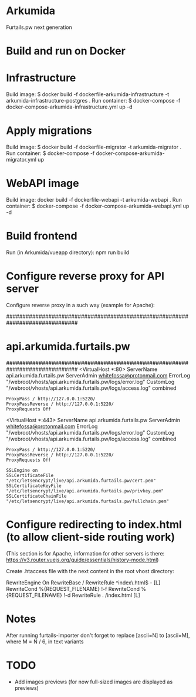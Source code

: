 # Arkumida
Furtails.pw next generation

# Build and run on Docker

# Infrastructure

Build image: $ docker build -f dockerfile-arkumida-infrastructure -t arkumida-infrastructure-postgres .
Run container: $ docker-compose -f docker-compose-arkumida-infrastructure.yml up -d

# Apply migrations

Build image: $ docker build -f dockerfile-migrator -t arkumida-migrator .
Run container: $ docker-compose -f docker-compose-arkumida-migrator.yml up

# WebAPI image

Build image: docker build -f dockerfile-webapi -t arkumida-webapi .
Run container: $ docker-compose -f docker-compose-arkumida-webapi.yml up -d

# Build frontend
Run (in Arkumida/vueapp directory): npm run build

# Configure reverse proxy for API server
Configure reverse proxy in a such way (example for Apache):

##############################################################################
#                           api.arkumida.furtails.pw                         #
##############################################################################
<VirtualHost *:80>
    ServerName api.arkumida.furtails.pw
    ServerAdmin whitefossa@protonmail.com
    ErrorLog "/webroot/vhosts/api.arkumida.furtails.pw/logs/error.log"
    CustomLog "/webroot/vhosts/api.arkumida.furtails.pw/logs/access.log" combined

    ProxyPass / http://127.0.0.1:5220/
    ProxyPassReverse / http://127.0.0.1:5220/
    ProxyRequests Off
</VirtualHost>

<VirtualHost *:443>
    ServerName api.arkumida.furtails.pw
    ServerAdmin whitefossa@protonmail.com
    ErrorLog "/webroot/vhosts/api.arkumida.furtails.pw/logs/error.log"
    CustomLog "/webroot/vhosts/api.arkumida.furtails.pw/logs/access.log" combined

    ProxyPass / http://127.0.0.1:5220/
    ProxyPassReverse / http://127.0.0.1:5220/
    ProxyRequests Off

	SSLEngine on
	SSLCertificateFile "/etc/letsencrypt/live/api.arkumida.furtails.pw/cert.pem"
	SSLCertificateKeyFile "/etc/letsencrypt/live/api.arkumida.furtails.pw/privkey.pem"
	SSLCertificateChainFile "/etc/letsencrypt/live/api.arkumida.furtails.pw/fullchain.pem"
</VirtualHost>

# Configure redirecting to index.html (to allow client-side routing work)

(This section is for Apache, information for other servers is there: https://v3.router.vuejs.org/guide/essentials/history-mode.html)

Create .htaccess file with the next content in the root vhost directory:

<ifModule mod_rewrite.c>
    RewriteEngine On
    RewriteBase /
    RewriteRule ^index\.html$ - [L]
    RewriteCond %{REQUEST_FILENAME} !-f
    RewriteCond %{REQUEST_FILENAME} !-d
    RewriteRule . /index.html [L]
</ifModule>


# Notes
After running furtails-importer don't forget to replace [ascii=N] to [ascii=M], where M = N / 6, in text variants

# TODO
- Add images previews (for now full-sized images are displayed as previews)
